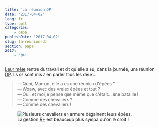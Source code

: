 ```yaml
---
title: 'La réunion DP'
date: '2017-04-02'
lang: fr
type: post
categories:
    - papa
publishDate: '2017-04-02'
slug: la-reunion-dp
section: papa
2017:
    - '04'
---
```


[Leur mère](http://libelilou.github.io/) rentre du travail et dit qu'elle a eu, dans la journée, une réunion <abbr title="Délégués du Personnel">DP</abbr>. Ils se sont mis à en parler tous les deux…

> — Quoi, Maman, elle a eu une réunion d'épées ?  
> — Woaw, avec des vraies épées et tout ?  
> — Oui, et moi je pense que même que c'était… une bataille !  
> — Comme des chevaliers ?  
> — Comme des chevaliers !  

<figure>
  <img src="{{<fileFolder>}}swords.gif" alt="Plusieurs chevaliers en armure dégainent leurs épées."/>
  <figcaption>La gestion <abbr title="Ressources Humaines">RH</abbr> est beaucoup plus sympa qu'on le croit !</figcaption>
</figure>

